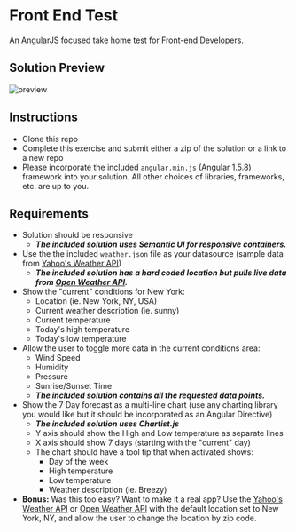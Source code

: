 # Front End Test
An AngularJS focused take home test for Front-end Developers.

## Solution Preview
![preview](https://dl.dropboxusercontent.com/u/455813290/Blog%20Images/Github/angular-weather-github-preview.png)

## Instructions
+ Clone this repo
+ Complete this exercise and submit either a zip of the solution or a link to a new repo
+ Please incorporate the included `angular.min.js` (Angular 1.5.8) framework into your solution. All other choices of libraries, frameworks, etc. are up to you.

## Requirements
+ Solution should be responsive
  + **_The included solution uses Semantic UI for responsive containers._**
+ Use the the included `weather.json` file as your datasource (sample data from [Yahoo's Weather API](https://developer.yahoo.com/weather/))
  + **_The included solution has a hard coded location but pulls live data from [Open Weather API](https://openweathermap.org/api)._**
+ Show the "current" conditions for New York:
  + Location (ie. New York, NY, USA)
  + Current weather description (ie. sunny)
  + Current temperature
  + Today's high temperature
  + Today's low temperature
+ Allow the user to toggle more data in the current conditions area:
    + Wind Speed
    + Humidity
    + Pressure
    + Sunrise/Sunset Time
  + **_The included solution contains all the requested data points._**
+ Show the 7 Day forecast as a multi-line chart (use any charting library you would like but it should be incorporated as an Angular Directive)
  + **_The included solution uses Chartist.js_**
  + Y axis should show the High and Low temperature as separate lines
  + X axis should show 7 days (starting with the "current" day)
  + The chart should have a tool tip that when activated shows:
    + Day of the week
    + High temperature
    + Low temperature
    + Weather description (ie. Breezy)
+ __Bonus:__ Was this too easy? Want to make it a real app? Use the [Yahoo's Weather API](https://developer.yahoo.com/weather/) or [Open Weather API](https://openweathermap.org/api) with the default location set to New York, NY, and allow the user to change the location by zip code.
